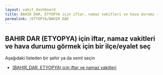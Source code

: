 ```yaml
---
layout: vakit_dashboard
title: BAHIR DAR, ETYOPYA için iftar, namaz vakitleri ve hava durumu - ilçe/eyalet seç
permalink: /ETYOPYA/BAHIR DAR
---
```


## BAHIR DAR (ETYOPYA) için iftar, namaz vakitleri ve hava durumu  görmek için bir ilçe/eyalet seç

Aşağıdaki listeden bir şehir ya da semt seçin

* [ (BAHIR_DAR, ETYOPYA) için iftar ve namaz vakitleri](/ETYOPYA/BAHIR_DAR/)

<script type="text/javascript">
  var GLOBAL_COUNTRY = 'ETYOPYA';
  var GLOBAL_CITY = 'BAHIR DAR';
  var GLOBAL_STATE = 'BAHIR DAR';
</script>
